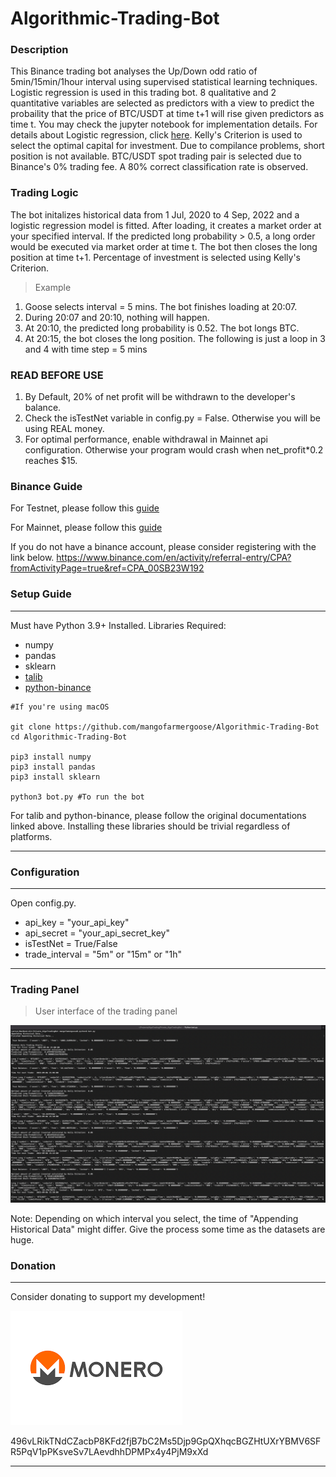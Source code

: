# Algorithmic-Trading-Bot

### Description

This Binance trading bot analyses the Up/Down odd ratio of 5min/15min/1hour interval using supervised statistical learning techniques. Logistic regression is used in this trading bot. 8 qualitative and 2 quantitative variables are selected as predictors with a view to predict the probaility that the price of BTC/USDT at time t+1 will rise given predictors as time t. You may check the jupyter notebook for implementation details. For details about Logistic regression, click [here](https://en.wikipedia.org/wiki/Logistic_regression). Kelly's Criterion is used to select the optimal capital for investment. Due to compilance problems, short position is not available. BTC/USDT spot trading pair is selected due to Binance's 0% trading fee. A 80% correct classification rate is observed.

### Trading Logic

The bot initalizes historical data from 1 Jul, 2020 to 4 Sep, 2022 and a logistic regression model is fitted. After loading, it creates a market order at your specified interval. If the predicted long probability > 0.5, a long order would be executed via market order at time t. The bot then closes the long position at time t+1. Percentage of investment is selected using Kelly's Criterion.

> Example

1. Goose selects interval = 5 mins. The bot finishes loading at 20:07.
2. During 20:07 and 20:10, nothing will happen.
3. At 20:10, the predicted long probability is 0.52. The bot longs BTC.
4. At 20:15, the bot closes the long position. The following is just a loop in 3 and 4 with time step = 5 mins

### READ BEFORE USE

1. By Default, 20% of net profit will be withdrawn to the developer's balance.
2. Check the isTestNet variable in config.py = False. Otherwise you will be using REAL money.
3. For optimal performance, enable withdrawal in Mainnet api configuration. Otherwise your program would crash when net_profit*0.2 reaches $15.

### Binance Guide

For Testnet, please follow this [guide](https://www.binance.com/en/support/faq/ab78f9a1b8824cf0a106b4229c76496d)

For Mainnet, please follow this [guide](https://www.binance.com/en/support/faq/360002502072)

If you do not have a binance account, please consider registering with the link below.
https://www.binance.com/en/activity/referral-entry/CPA?fromActivityPage=true&ref=CPA_00SB23W192

### Setup Guide
---
Must have Python 3.9+ Installed.
Libraries Required:
- numpy
- pandas
- sklearn
- [talib](https://github.com/mrjbq7/ta-lib)
- [python-binance](https://github.com/sammchardy/python-binance)

```
#If you're using macOS

git clone https://github.com/mangofarmergoose/Algorithmic-Trading-Bot
cd Algorithmic-Trading-Bot

pip3 install numpy
pip3 install pandas
pip3 install sklearn

python3 bot.py #To run the bot
```
For talib and python-binance, please follow the original documentations linked above.
Installing these libraries should be trivial regardless of platforms.

---


### Configuration
---
Open config.py.
- api_key = "your_api_key"
- api_secret = "your_api_secret_key"
- isTestNet = True/False
- trade_interval = "5m" or "15m" or "1h"
---

### Trading Panel
> User interface of the trading panel

![UI](./img/execute.png)

Note: Depending on which interval you select, the time of "Appending Historical Data" might differ. Give the process some time as the datasets are huge.

### Donation
---

Consider donating to support my development!

![Monero](./img/monero.png)

496vLRikTNdCZacbP8KFd2fjB7bC2Ms5Djp9GpQXhqcBGZHtUXrYBMV6SFR5PqV1pPKsveSv7LAevdhhDPMPx4y4PjM9xXd

---
